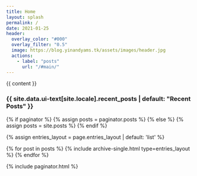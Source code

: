 ```yaml
---
title: Home
layout: splash
permalink: /
date: 2021-01-25
header:
  overlay_color: "#000"
  overlay_filter: "0.5"
  image: https://blog.yinandyams.tk/assets/images/header.jpg
  actions:
    - label: "posts"
      url: "/#main/"
---
```


{{ content }}

<h3 class="archive__subtitle">{{ site.data.ui-text[site.locale].recent_posts | default: "Recent Posts" }}</h3>

{% if paginator %}
  {% assign posts = paginator.posts %}
{% else %}
  {% assign posts = site.posts %}
{% endif %}

{% assign entries_layout = page.entries_layout | default: 'list' %}
<div class="entries-{{ entries_layout }}">
  {% for post in posts %}
    {% include archive-single.html type=entries_layout %}
  {% endfor %}
</div>

{% include paginator.html %}